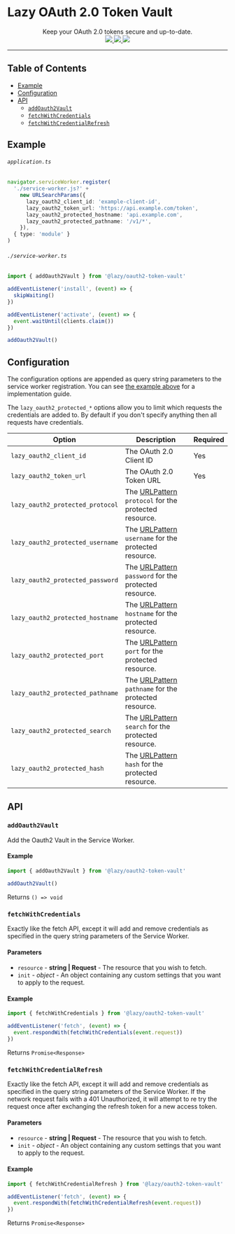 # Lazy OAuth 2.0 Token Vault

<p align='center'>
  Keep your OAuth 2.0 tokens secure and up-to-date.
  <br>
  <a href='https://www.npmjs.com/package/@lazy/oauth2-token-vault'>
    <img src="https://img.shields.io/npm/v/@lazy/oauth2-token-vault?style=flat-square">
  </a>
  <a href='https://bundlephobia.com/package/@lazy/oauth2-token-vault'>
    <img src="https://img.shields.io/bundlephobia/minzip/@lazy/oauth2-token-vault?label=minified%20%26%20gzipped&style=flat-square">
  </a>
  <a href='https://github.com/aidant/lazy-oauth2-token-vault/actions/workflows/publish.yml'>
    <img src="https://img.shields.io/github/workflow/status/aidant/lazy-oauth2-token-vault/Publish?style=flat-square">
  </a>
</p>

---

## Table of Contents

- [Example](#example)
- [Configuration](#configuration)
- [API](#api)
  - [`addOauth2Vault`]
  - [`fetchWithCredentials`]
  - [`fetchWithCredentialRefresh`]

## Example

###### `application.ts`

```ts
navigator.serviceWorker.register(
  './service-worker.js?' +
    new URLSearchParams({
      lazy_oauth2_client_id: 'example-client-id',
      lazy_oauth2_token_url: 'https://api.example.com/token',
      lazy_oauth2_protected_hostname: 'api.example.com',
      lazy_oauth2_protected_pathname: '/v1/*',
    }),
  { type: 'module' }
)
```

###### `./service-worker.ts`

```ts
import { addOauth2Vault } from '@lazy/oauth2-token-vault'

addEventListener('install', (event) => {
  skipWaiting()
})

addEventListener('activate', (event) => {
  event.waitUntil(clients.claim())
})

addOauth2Vault()
```

## Configuration

The configuration options are appended as query string parameters to the service
worker registration. You can see [the example above](#applicationts) for a implementation guide.

The `lazy_oauth2_protected_*` options allow you to limit which requests the
credentials are added to. By default if you don't specify anything then all
requests have credentials.

| Option                           | Description                                             | Required |
| -------------------------------- | ------------------------------------------------------- | -------- |
| `lazy_oauth2_client_id`          | The OAuth 2.0 Client ID                                 | Yes      |
| `lazy_oauth2_token_url`          | The OAuth 2.0 Token URL                                 | Yes      |
| `lazy_oauth2_protected_protocol` | The [URLPattern] `protocol` for the protected resource. |          |
| `lazy_oauth2_protected_username` | The [URLPattern] `username` for the protected resource. |          |
| `lazy_oauth2_protected_password` | The [URLPattern] `password` for the protected resource. |          |
| `lazy_oauth2_protected_hostname` | The [URLPattern] `hostname` for the protected resource. |          |
| `lazy_oauth2_protected_port`     | The [URLPattern] `port` for the protected resource.     |          |
| `lazy_oauth2_protected_pathname` | The [URLPattern] `pathname` for the protected resource. |          |
| `lazy_oauth2_protected_search`   | The [URLPattern] `search` for the protected resource.   |          |
| `lazy_oauth2_protected_hash`     | The [URLPattern] `hash` for the protected resource.     |          |

## API

### `addOauth2Vault`

Add the Oauth2 Vault in the Service Worker.

#### Example

```ts
import { addOauth2Vault } from '@lazy/oauth2-token-vault'

addOauth2Vault()
```

Returns `() => void`

### `fetchWithCredentials`

Exactly like the fetch API, except it will add and remove credentials as
specified in the query string parameters of the Service Worker.

#### Parameters

- `resource` - **string | Request** - The resource that you wish to fetch.
- `init` - _object_ - An object containing any custom settings that you want to apply to the request.

#### Example

```ts
import { fetchWithCredentials } from '@lazy/oauth2-token-vault'

addEventListener('fetch', (event) => {
  event.respondWith(fetchWithCredentials(event.request))
})
```

Returns `Promise<Response>`

### `fetchWithCredentialRefresh`

Exactly like the fetch API, except it will add and remove credentials as
specified in the query string parameters of the Service Worker. If the network
request fails with a 401 Unauthorized, it will attempt to re try the request
once after exchanging the refresh token for a new access token.

#### Parameters

- `resource` - **string | Request** - The resource that you wish to fetch.
- `init` - _object_ - An object containing any custom settings that you want to apply to the request.

#### Example

```ts
import { fetchWithCredentialRefresh } from '@lazy/oauth2-token-vault'

addEventListener('fetch', (event) => {
  event.respondWith(fetchWithCredentialRefresh(event.request))
})
```

Returns `Promise<Response>`

[`modifyrequest`]: #modifyrequest
[`modifyresponse`]: #modifyresponse
[`fetchwithcredentials`]: #fetchwithcredentials
[`getaccesstoken`]: #getaccesstoken
[`userefreshtoken`]: #userefreshtoken
[`fetchwithcredentialrefresh`]: #fetchwithcredentialrefresh
[`addoauth2vault`]: #addoauth2vault
[urlpattern]: https://developer.mozilla.org/en-US/docs/Web/API/URLPattern
